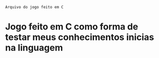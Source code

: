 `Arquivo do jogo feito em C`
<h1>Jogo feito em C como forma de testar meus conhecimentos inicias na linguagem</h1> 
